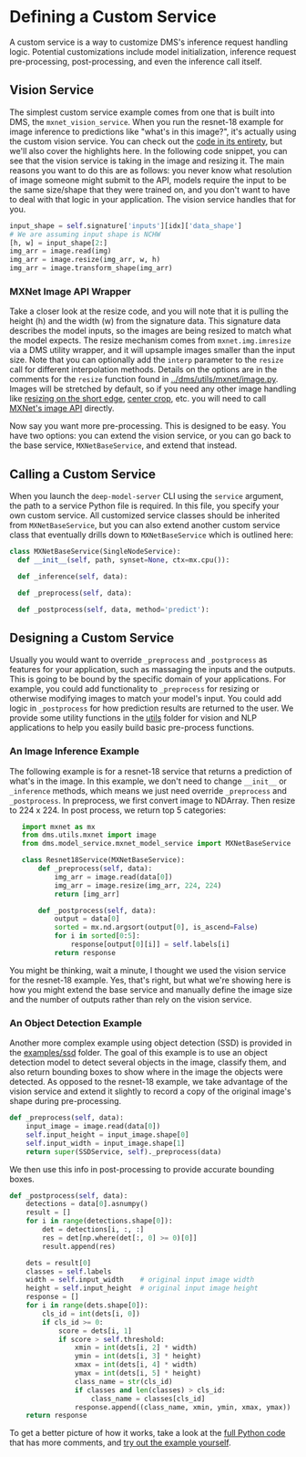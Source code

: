 # Defining a Custom Service

A custom service is a way to customize DMS's inference request handling logic. Potential customizations include model initialization, inference request pre-processing, post-processing, and even the inference call itself.

## Vision Service

The simplest custom service example comes from one that is built into DMS, the `mxnet_vision_service`. When you run the resnet-18 example for image inference to predictions like "what's in this image?", it's actually using the custom vision service. You can check out the [code in its entirety](../model_service/mxnet_vision_service.py), but we'll also cover the highlights here. In the following code snippet, you can see that the vision service is taking in the image and resizing it. The main reasons you want to do this are as follows: you never know what resolution of image someone might submit to the API, models require the input to be the same size/shape that they were trained on, and you don't want to have to deal with that logic in your application. The vision service handles that for you.

```python
input_shape = self.signature['inputs'][idx]['data_shape']
# We are assuming input shape is NCHW
[h, w] = input_shape[2:]
img_arr = image.read(img)
img_arr = image.resize(img_arr, w, h)
img_arr = image.transform_shape(img_arr)
```

### MXNet Image API Wrapper

Take a closer look at the resize code, and you will note that it is pulling the height (h) and the width (w) from the signature data. This signature data describes the model inputs, so the images are being resized to match what the model expects. The resize mechanism comes from `mxnet.img.imresize` via a DMS utility wrapper, and it will upsample images smaller than the input size. Note that you can optionally add the `interp` parameter to the `resize` call for different interpolation methods. Details on the options are in the comments for the `resize` function found in [../dms/utils/mxnet/image.py](utils/mxnet/image.py). Images will be stretched by default, so if you need any other image handling like [resizing on the short edge](https://github.com/apache/incubator-mxnet/blob/master/python/mxnet/image/image.py#L229), [center crop](https://github.com/apache/incubator-mxnet/blob/master/python/mxnet/image/image.py#L362), etc. you will need to call [MXNet's image API](https://mxnet.incubator.apache.org/api/python/image/image.html) directly.

Now say you want more pre-processing. This is designed to be easy. You have two options: you can extend the vision service, or you can go back to the base service, `MXNetBaseService`, and extend that instead.

## Calling a Custom Service

When you launch the `deep-model-server` CLI using the `service` argument, the path to a service Python file is required. In this file, you specify your own custom service. All customized service classes should be inherited from `MXNetBaseService`, but you can also extend another custom service class that eventually drills down to `MXNetBaseService` which is outlined here:

```python
class MXNetBaseService(SingleNodeService):
  def __init__(self, path, synset=None, ctx=mx.cpu()):

  def _inference(self, data):

  def _preprocess(self, data):

  def _postprocess(self, data, method='predict'):
```

## Designing a Custom Service

Usually you would want to override `_preprocess` and `_postprocess` as features for your application, such as massaging the inputs and the outputs. This is going to be bound by the specific domain of your applications. For example, you could add functionality to `_preprocess` for resizing or otherwise modifying images to match your model's input. You could add logic in `_postprocess` for how prediction results are returned to the user. We provide some utility functions in the [utils](../utils/) folder for vision and NLP applications to help you easily build basic pre-process functions.

### An Image Inference Example

The following example is for a resnet-18 service that returns a prediction of what's in the image. In this example, we don't need to change `__init__` or `_inference` methods, which means we just need override `_preprocess` and `_postprocess`. In preprocess, we first convert image to NDArray. Then resize to 224 x 224. In post process, we return top 5 categories:

```python
   import mxnet as mx
   from dms.utils.mxnet import image
   from dms.model_service.mxnet_model_service import MXNetBaseService

   class Resnet18Service(MXNetBaseService):
       def _preprocess(self, data):
           img_arr = image.read(data[0])
           img_arr = image.resize(img_arr, 224, 224)
           return [img_arr]

       def _postprocess(self, data):
           output = data[0]
           sorted = mx.nd.argsort(output[0], is_ascend=False)
           for i in sorted[0:5]:
               response[output[0][i]] = self.labels[i]
           return response
```

You might be thinking, wait a minute, I thought we used the vision service for the resnet-18 example. Yes, that's right, but what we're showing here is how you might extend the base service and manually define the image size and the number of outputs rather than rely on the vision service.

### An Object Detection Example

Another more complex example using object detection (SSD) is provided in the [examples/ssd](../examples/ssd/README.md) folder. The goal of this example is to use an object detection model to detect several objects in the image, classify them, and also return bounding boxes to show where in the image the objects were detected. As opposed to the resnet-18 example, we take advantage of the vision service and extend it slightly to record a copy of the original image's shape during pre-processing.

```python
def _preprocess(self, data):
    input_image = image.read(data[0])
    self.input_height = input_image.shape[0]
    self.input_width = input_image.shape[1]
    return super(SSDService, self)._preprocess(data)
```

We then use this info in post-processing to provide accurate bounding boxes.

```python
def _postprocess(self, data):
    detections = data[0].asnumpy()
    result = []
    for i in range(detections.shape[0]):
        det = detections[i, :, :]
        res = det[np.where(det[:, 0] >= 0)[0]]
        result.append(res)

    dets = result[0]
    classes = self.labels
    width = self.input_width    # original input image width
    height = self.input_height  # original input image height
    response = []
    for i in range(dets.shape[0]):
        cls_id = int(dets[i, 0])
        if cls_id >= 0:
            score = dets[i, 1]
            if score > self.threshold:
                xmin = int(dets[i, 2] * width)
                ymin = int(dets[i, 3] * height)
                xmax = int(dets[i, 4] * width)
                ymax = int(dets[i, 5] * height)
                class_name = str(cls_id)
                if classes and len(classes) > cls_id:
                    class_name = classes[cls_id]
                response.append((class_name, xmin, ymin, xmax, ymax))
    return response
```

To get a better picture of how it works, take a look at the [full Python code](../examples/ssd/ssd_service.py) that has more comments, and [try out the example yourself](../examples/ssd/README.md).
